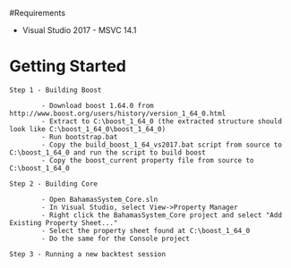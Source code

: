 #Requirements 

 - Visual Studio 2017 - MSVC 14.1

# Getting Started

	Step 1 - Building Boost
		
			- Download boost 1.64.0 from http://www.boost.org/users/history/version_1_64_0.html
			- Extract to C:\boost_1_64_0 (the extracted structure should look like C:\boost_1_64_0\boost_1_64_0)
			- Run bootstrap.bat
			- Copy the build_boost_1_64_vs2017.bat script from source to C:\boost_1_64_0 and run the script to build boost
			- Copy the boost_current property file from source to C:\boost_1_64_0

	Step 2 - Building Core
	
			- Open BahamasSystem_Core.sln
			- In Visual Studio, select View->Property Manager
			- Right click the BahamasSystem_Core project and select "Add Existing Property Sheet..."
			- Select the property sheet found at C:\boost_1_64_0
			- Do the same for the Console project

	Step 3 - Running a new backtest session




